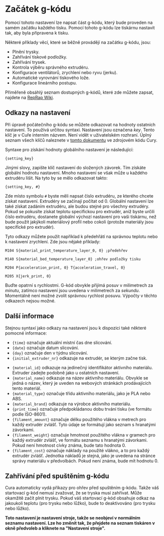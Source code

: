 Začátek g-kódu
====
Pomocí tohoto nastavení lze napsat část g-kódu, který bude proveden na samém začátku každého tisku. Pomocí tohoto g-kódu lze tiskárnu nastavit tak, aby byla připravena k tisku.

Některé příklady věcí, které se běžně provádějí na začátku g-kódu, jsou:
* Plnění trysky.
* Zahřívání tiskové podložky.
* Zahřívání trysek.
* Kontrola výběru správného extrudéru.
* Konfigurace ventilátorů, zrychlení nebo ryvu (jerku).
* Automatické vyrovnání tiskového lože.
* Konfigurace lineárního postupu.

Přiměřeně obsáhlý seznam dostupných g-kódů, které zde můžete zapsat, najdete na [RepRap Wiki](https://reprap.org/wiki/G-code).

Odkazy na nastavení
----
Při úpravě počátečního g-kódu se můžete odkazovat na hodnoty ostatních nastavení. To používá určitou syntaxi. Nastavení jsou označena *key*. Tento klíč je v Cuře interním názvem. Není vidět v uživatelském rozhraní. Úplný seznam všech klíčů naleznete v [tomto dokumentu](https://github.com/Ultimaker/Cura/blob/master/resources/definitions/fdmprinter.def.json) ve zdrojovém kódu Cury.

Syntaxe pro získání hodnoty globálního nastavení je následující:

`{setting_key}`

Jinými slovy, zapište klíč nastavení do složených závorek. Tím získáte globální hodnotu nastavení. Mnoho nastavení se však může u každého extrudéru lišit. Na tyto by se mělo odkazovat takto:

`{setting_key, #}`

Zde místo symbolu `#` byste měli napsat číslo extrudéru, ze kterého chcete získat nastavení. Extrudéry se začínají počítat od 0. Globální nastavení lze také získat zadáním extrudéru, ale budou stejné pro všechny extrudéry. Pokud se pokusíte získat teplotu specifickou pro extrudér, aniž byste určili číslo extrudéru, dostanete globální výchozí nastavení pro vaši tiskárnu, než bude použit jakýkoli materiálový profil nebo cokoli (protože materiály jsou specifické pro extrudér).

Tyto odkazy můžete použít například k předehřátí na správnou teplotu nebo k nastavení zrychlení. Zde jsou nějaké příklady:

`M104 S{material_print_temperature_layer_0, 0} ;předehřev`

`M140 S{material_bed_temperature_layer_0} ;ohřev podložky tisku`

`M204 P{acceleration_print, 0} T{acceleration_travel, 0}`

`M205 X{jerk_print, 0}`

Buďte opatrní s rychlostmi. G-kód obvykle přijímá posuv v milimetrech za *minutu*, zatímco nastavení jsou uvedena v milimetrech za *sekundu*. Momentálně není možné zvolit správnou rychlost posuvu. Výpočty v těchto odkazech nejsou možné.

Další informace
----
Stejnou syntaxí jako odkazy na nastavení jsou k dispozici také některé pomocné informace:

* `{time}` označuje aktuální místní čas dne slicování.
* `{date}` označuje datum slicování.
* `{day}` označuje den v týdnu slicování.
* `{initial_extruder_nr}` odkazuje na extrudér, se kterým začne tisk.
<!--if cura_version>=4.12-->
* `{material_id}` odkazuje na jedinečný identifikátor aktivního materiálu. Extruder zadejte podobně jako u ostatních nastavení.
* `{material_name}` odkazuje na název aktivního materiálu. Obvykle se jedná o název, který je uveden na webových stránkách prodávajících tento materiál.
* `{material_type}` označuje třídu aktivního materiálu, jako je PLA nebo ABS.
* `{material_brand}` odkazuje na výrobce aktivního materiálu.
* `{print_time}` označuje předpokládanou dobu trvání tisku (ve formátu podle ISO-8601).
* `{filament_amount}` označuje délku použitého vlákna v metrech pro každý extrudér zvlášť. Tyto údaje se formátují jako seznam s hranatými závorkami.
* `{filament_weight}` označuje hmotnost použitého vlákna v gramech pro každý extrudér zvlášť, ve formátu seznamu s hranatými závorkami. Pokud není hmotnost cívky známa, bude tato hodnota 0.
* `{filament_cost}` označuje náklady na použité vlákno, a to pro každý extrudér zvlášť. Jednotka nákladů je stejná, jako je uvedena na stránce správy materiálu v předvolbách. Pokud není známa, bude mít hodnotu 0.
<!--endif-->

Zahřívání před spuštěním g-kódu
----
Cura automaticky vydá příkazy pro ohřev před spuštěním g-kódu. Takže váš startovací g-kód nemusí zvažovat, že se tryska musí zahřívat. Může okamžitě začít plnit trysku. Pokud váš startovací g-kód obsahuje odkaz na jakoukoli teplotu (pro trysku nebo lůžko), bude to deaktivováno (pro trysku nebo lůžko).

**Toto nastavení je nastavení stroje, takže se neobjeví v normálním seznamu nastavení. Lze ho změnit tak, že přejdete na seznam tiskáren v okně předvoleb a kliknete na "Nastavení stroje".**